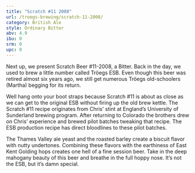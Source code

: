 ```yaml
---
title: "Scratch #11 2008"
url: /troegs-brewing/scratch-11-2008/
category: British Ale
style: Ordinary Bitter
abv: 4.9
ibu: 0
srm: 0
upc: 0
---
```

Next up, we present Scratch Beer #11-2008, a Bitter. Back in the day, we used to brew a little number called Tröegs ESB. Even though this beer was retired almost six years ago, we still get numerous Tröegs old-schoolers (Martha) begging for its return.

Well hang onto your boot straps because Scratch #11 is about as close as we can get to the original ESB without firing up the old brew kettle. The Scratch #11 recipe originates from Chris’ stint at England’s University of Sunderland brewing program. After returning to Colorado the brothers drew on Chris’ experience and brewed pilot batches tweaking that recipe. The ESB production recipe has direct bloodlines to these pilot batches.

The Thames Valley ale yeast and the roasted barley create a biscuit flavor with nutty undertones. Combining these flavors with the earthiness of East Kent Golding hops creates one hell of a fine session beer. Take in the deep mahogany beauty of this beer and breathe in the full hoppy nose. It’s not the ESB, but it’s damn special.
